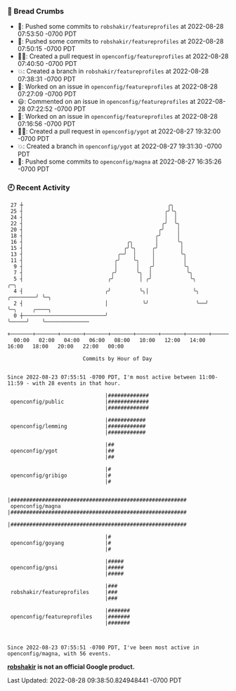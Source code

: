 ### 🍞 Bread Crumbs

 * 🚢: Pushed some commits to `robshakir/featureprofiles` at 2022-08-28 07:53:50 -0700 PDT
 * 🚢: Pushed some commits to `robshakir/featureprofiles` at 2022-08-28 07:50:15 -0700 PDT
 * ✍🏼: Created a pull request in `openconfig/featureprofiles` at 2022-08-28 07:40:50 -0700 PDT
 * 💥: Created a branch in `robshakir/featureprofiles` at 2022-08-28 07:38:31 -0700 PDT
 * 👀: Worked on an issue in `openconfig/featureprofiles` at 2022-08-28 07:27:09 -0700 PDT
 * 😃: Commented on an issue in `openconfig/featureprofiles` at 2022-08-28 07:22:52 -0700 PDT
 * 👀: Worked on an issue in `openconfig/featureprofiles` at 2022-08-28 07:16:56 -0700 PDT
 * ✍🏼: Created a pull request in `openconfig/ygot` at 2022-08-27 19:32:00 -0700 PDT
 * 💥: Created a branch in `openconfig/ygot` at 2022-08-27 19:31:30 -0700 PDT
 * 🚢: Pushed some commits to `openconfig/magna` at 2022-08-27 16:35:26 -0700 PDT

### 🕘 Recent Activity
```
 27 ┼                                              ╭╮
 25 ┤                                             ╭╯╰╮
 24 ┤                                             │  │
 22 ┤                                            ╭╯  ╰╮
 20 ┤                                           ╭╯    │
 18 ┤                                          ╭╯     │
 16 ┤                                 ╭╮       │      ╰╮
 15 ┤                                ╭╯╰╮     ╭╯       │
 13 ┤                              ╭─╯  │     │        ╰╮
 11 ┤                             ╭╯    ╰╮    │         │
  9 ┤                             │      │   ╭╯         ╰╮
  7 ┤                            ╭╯      ╰╮  │           ╰╮
  5 ┤                           ╭╯        │ ╭╯            ╰╮            ╭─╮
  4 ┤                          ╭╯         ╰╮│              ╰╮  ╭────────╯ ╰─╮
  2 ┤                          │           ╰╯               ╰──╯            ╰─╮     ╭────╮
  0 ┼──────────────────────────╯                                              ╰─────╯    ╰──────────────
    +───────+───────+───────+───────+───────+───────+───────+───────+───────+───────+───────+───────+────
  00:00   02:00   04:00   06:00   08:00   10:00   12:00   14:00   16:00   18:00   20:00   22:00   00:00   

						Commits by Hour of Day


Since 2022-08-23 07:55:51 -0700 PDT, I'm most active between 11:00-11:59 - with 28 events in that hour.

```



```
                               |#############
 openconfig/public             |#############
                               |#############

                               |############
 openconfig/lemming            |############
                               |############

                               |##
 openconfig/ygot               |##
                               |##

                               |#
 openconfig/gribigo            |#
                               |#

                               |########################################################
 openconfig/magna              |########################################################
                               |########################################################

                               |#
 openconfig/goyang             |#
                               |#

                               |#####
 openconfig/gnsi               |#####
                               |#####

                               |###
 robshakir/featureprofiles     |###
                               |###

                               |#######
 openconfig/featureprofiles    |#######
                               |#######



Since 2022-08-23 07:55:51 -0700 PDT, I've been most active in openconfig/magna, with 56 events.

```
**[robshakir](mailto:robjs@google.com) is not an official Google product.**  


Last Updated: 2022-08-28 09:38:50.824948441 -0700 PDT
